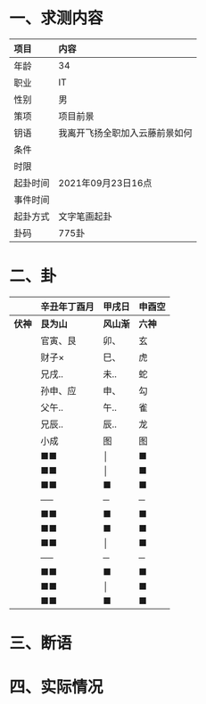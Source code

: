 # 一、求测内容
|项目|内容|
|:-|:-|
|年龄|34|
|职业|IT|
|性别|男|
|策项|项目前景|
|钥语|我离开飞扬全职加入云藤前景如何|
|条件||
|时限||
|起卦时间|2021年09月23日16点|
|事件时间||
|起卦方式|文字笔画起卦|
|卦码|775卦|

# 二、卦
||辛丑年丁酉月|甲戌日|申酉空|
|:-|:-|:-|:-|
|**伏神**|**艮为山**|**风山渐**|**六神**|
||官寅、艮|卯、|玄|
||财子×|巳、|虎|
||兄戌..|未..|蛇|
||孙申、应|申、|勾|
||父午..|午..|雀|
||兄辰..|辰..|龙|
||小成|图|图|
||■■|│|■|
||■■|│|■|
||■■|■|■|
||──|─|─|
||■■|■|■|
||■■|■|■|
||■■|│|■|
||──|─|─|
||■■|■|■|
||■■|│|■|
||■■|■|■|


# 三、断语

# 四、实际情况